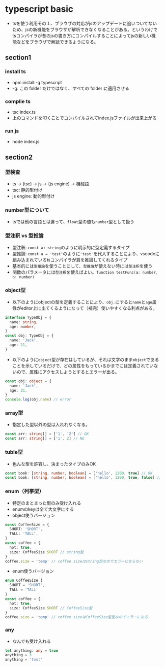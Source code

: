 # typescript basic
- tsを使う利用その１、ブラウザの対応がjsのアップデートに追いついてないため、jsの新機能をブラウザが解析できなくなることがある。というわけでtsコンパイラが昔のjsの書き方にコンパイルすることによってjsの新しい機能などをブラウザで解読できるようになる。

## section1

### install ts

- npm install -g typescript
- -g: この folder だけではなく、すべての folder に適用させる

### complie ts

- tsc index.ts
- 上のコマンドを叩くことでコンパイルされてindex.jsファイルが出来上がる

### run js

- node index.js

## section2

### 型検査
- ts -> (tsc) -> js -> (js engine) -> 機械語
- tsc: 静的型付け
- js engine: 動的型付け

### number型について
- tsでは他の言語とは違って、`float`型の値も`number`型として扱う

### 型注釈 vs 型推論
- 型注釈: `const a: string`のように明示的に型定義するタイプ
- 型推論: `const a = 'test'`のように`'test'`を代入することにより、vscodeに組み込まれているtsコンパイラが肩を推論してくれるタイプ
- 基本的には`型推論`を使うことにして、`型推論`が使えない時には`型注釈`を使う
- 関数のパラメータには`型注釈`を使えばよい。`function testFunc(a: number, b: number)`

### object型
- 以下のようにobjectの型を定義することにより、`obj.`にすると`name`と`age`属性がeditor上に出てくるようになって（補完）使いやすくなる利点がある。
```ts
interface TypeObj = {
  name: string,
  age: number,
}
const obj: TypeObj = {
  name: 'Jack',
  age: 21,
}
```
- 以下のように`object`型が存在はしているが、それは文字のまま`object`であることを示しているだけで、どの属性をもっているかまでには定義されていないので、属性にアクセスしようとするとエラーが出る。
```ts
const obj: object = {
  name: 'Jack',
  age: 21,
}
console.log(obj.name) // error
```

### array型
- 指定した型以外の型は入れれなくなる。
```ts
const arr: string[] = ['1', '2'] // OK
const arr: string[] = ['1', 2] // NG
```

### tuble型
- 色んな型を許容し、決まったタイプのみOK
```ts
const book: [string, number, boolean] = ['hello', 1200, true] // OK
const book: [string, number, boolean] = ['hello', 1200, true, false] // NG
```

### enum（列挙型）
- 特定のまとまった型のみ受け入れる
- enumのkeyは全て大文字にする
- object使うバージョン
```ts
const CoffeeSize = {
  SHORT: 'SHORT',
  TALL: 'TALL',
}
const coffee = {
  hot: true,
  size: CoffeeSize.SHORT // string型
}
coffee.size = 'temp' // coffee.sizeはstring型なのでエラーにならない
```
- enum使うバージョン
```ts
enum CoffeeSize {
  SHORT = 'SHORT',
  TALL = 'TALL'
}
const coffee = {
  hot: true,
  size: CoffeeSize.SHORT // CoffeeSize型
}
coffee.size = 'temp' // coffee.sizeはCoffeeSize型型なのでエラーになる
```

### any
- なんでも受け入れる
```ts
let anything: any = true
anything = 3
anything = 'test'
```